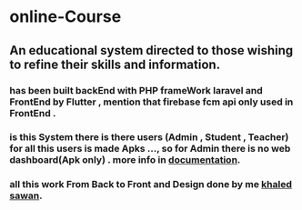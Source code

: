 # online-Course
## An educational system directed to those wishing to refine their skills and information.
### has been built backEnd with PHP frameWork laravel and FrontEnd by Flutter , mention that firebase fcm api only used in FrontEnd .
### is this System there is there users (Admin , Student , Teacher) for all this users is made Apks ..., so for Admin there is no web dashboard(Apk only) . more info in [documentation](https://github.com/khaledsawan/Online-Courses/tree/main/documentation).
### all this work From Back to Front and Design done by me [khaled sawan](mailto:khaled963sawan@gmail.com).
